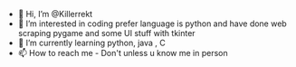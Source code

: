 - 👋 Hi, I’m @Killerrekt
- 👀 I’m interested in coding
      prefer language is python and have done web scraping pygame and some UI stuff with tkinter
- 🌱 I’m currently learning python, java , C
- 📫 How to reach me - Don't unless u know me in person

<!---
Killerrekt/Killerrekt is a ✨ special ✨ repository because its `README.md` (this file) appears on your GitHub profile.
You can click the Preview link to take a look at your changes.
--->
